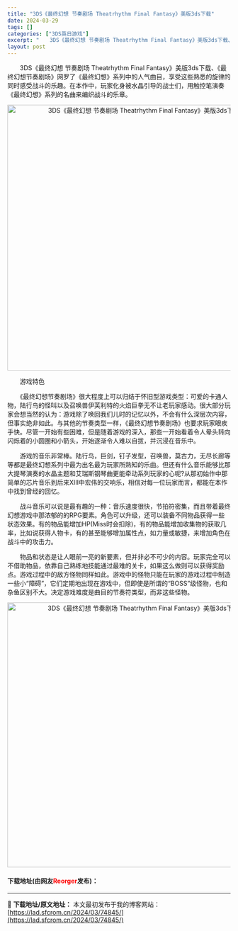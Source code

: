 ```yaml
---
title: "3DS《最终幻想 节奏剧场 Theatrhythm Final Fantasy》美版3ds下载"
date: 2024-03-29
tags: []
categories: ["3DS英日游戏"]
excerpt: "　　3DS《最终幻想 节奏剧场 Theatrhythm Final Fantasy》美版3ds下载、《最终幻想节奏剧场》网罗了《最终幻想》系列中的人气曲目，享受这些熟悉的旋律的同时感受战斗的乐趣。在本作中，玩家化身被水晶引导的战士们，用触控笔演奏《最终幻想》系列的名曲来编织战斗的乐章。 　　游戏特色&hellip;"
layout: post
---
```


 <p>　　3DS《最终幻想 节奏剧场 Theatrhythm Final Fantasy》美版3ds下载、《最终幻想节奏剧场》网罗了《最终幻想》系列中的人气曲目，享受这些熟悉的旋律的同时感受战斗的乐趣。在本作中，玩家化身被水晶引导的战士们，用触控笔演奏《最终幻想》系列的名曲来编织战斗的乐章。</p> <p align="center"><img align="" border="0" src="https://lad.sfcrom.cn/wp-content/uploads/2024/03/20240329_66062583c4a59.png" width="600" alt="3DS《最终幻想 节奏剧场 Theatrhythm Final Fantasy》美版3ds下载" /></p> <p>　　游戏特色</p> <p>　　《最终幻想节奏剧场》很大程度上可以归结于怀旧型游戏类型：可爱的卡通人物，陆行鸟的怪叫以及召唤兽伊芙利特的火焰巨拳无不让老玩家感动。很大部分玩家会想当然的认为：游戏除了唤回我们儿时的记忆以外，不会有什么深层次内容，但事实绝非如此。与其他的节奏类型一样，《最终幻想节奏剧场》也要求玩家眼疾手快。尽管一开始有些困难，但是随着游戏的深入，那些一开始看着令人晕头转向闪烁着的小圆圈和小箭头，开始逐渐令人难以自拔，并沉浸在音乐中。</p> <p>　　游戏的音乐非常棒。陆行鸟，巨剑，钉子发型，召唤兽，莫古力，无尽长廊等等都是最终幻想系列中最为出名最为玩家所熟知的乐曲。但还有什么音乐能够比那大提琴演奏的水晶主题和艾瑞斯钢琴曲更能牵动系列玩家的心呢?从那初始作中那简单的芯片音乐到后来XIII中宏伟的交响乐，相信对每一位玩家而言，都能在本作中找到曾经的回忆。</p> <p>　　战斗音乐可以说是最有趣的一种：音乐速度很快，节拍符密集，而且带着最终幻想游戏中那浓郁的的RPG要素。角色可以升级，还可以装备不同物品获得一些状态效果。有的物品能增加HP(Miss时会扣除)，有的物品能增加收集物的获取几率，比如说获得人物卡，有的甚至能够增加属性点，如力量或敏捷，来增加角色在战斗中的攻击力。</p> <p>　　物品和状态是让人眼前一亮的新要素，但并非必不可少的内容。玩家完全可以不借助物品，依靠自己熟练地技能通过最难的关卡，如果这么做则可以获得奖励点。游戏过程中的敌方怪物同样如此。游戏中的怪物只能在玩家的游戏过程中制造一些小&ldquo;障碍&rdquo;，它们定期地出现在游戏中，但即使是所谓的&ldquo;BOSS&rdquo;级怪物，也和杂鱼区别不大。决定游戏难度是曲目的节奏符类型，而非这些怪物。</p> <p align="center"><img align="" border="0" src="https://lad.sfcrom.cn/wp-content/uploads/2024/03/20240329_6606258505b75.png" width="598" alt="3DS《最终幻想 节奏剧场 Theatrhythm Final Fantasy》美版3ds下载" /></p> <p><h4>下载地址(由网友<font color="red">Reorger</font>发布)：</h4></p> 

---
📖 **下载地址/原文地址：** 本文最初发布于我的博客网站：[https://lad.sfcrom.cn/2024/03/74845/](https://lad.sfcrom.cn/2024/03/74845/)
